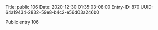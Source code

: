 Title: public 106
Date: 2020-12-30 01:35:03-08:00
Entry-ID: 870
UUID: 64a19434-2832-59e8-b4c2-e56d03a246b0

Public entry 106